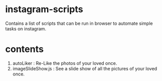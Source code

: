 # instagram-scripts
Contains a list of scripts that can be run in browser to automate simple tasks on instagram.

# contents
1. autoLiker : Re-Like the photos of your loved once.
2. imageSlideShow.js : See a slide show of all the pictures of your loved once.
